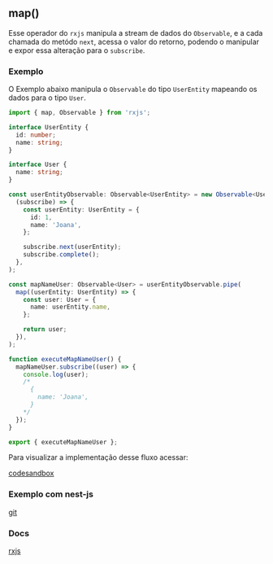 ## map()

Esse operador do `rxjs` manipula a stream de dados do `Observable`, e a cada chamada do metódo `next`,
acessa o valor do retorno, podendo o manipular e expor essa alteração para o `subscribe`.

### Exemplo

O Exemplo abaixo manipula o `Observable` do tipo `UserEntity` mapeando os dados para o tipo `User`.

```typescript
import { map, Observable } from 'rxjs';

interface UserEntity {
  id: number;
  name: string;
}

interface User {
  name: string;
}

const userEntityObservable: Observable<UserEntity> = new Observable<UserEntity>(
  (subscribe) => {
    const userEntity: UserEntity = {
      id: 1,
      name: 'Joana',
    };

    subscribe.next(userEntity);
    subscribe.complete();
  },
);

const mapNameUser: Observable<User> = userEntityObservable.pipe(
  map((userEntity: UserEntity) => {
    const user: User = {
      name: userEntity.name,
    };

    return user;
  }),
);

function executeMapNameUser() {
  mapNameUser.subscribe((user) => {
    console.log(user);
    /*
      {
        name: 'Joana',
      }
    */
  });
}

export { executeMapNameUser };
```

Para visualizar a implementação desse fluxo acessar:

[codesandbox](https://codesandbox.io/s/rxjs-examples-4hrzln?file=/src/examples/map/rxjs-map.ts)

### Exemplo com nest-js

[git](https://vbobell.github.io/nestjs-observable-example/src/user/infra/repository/memory/user/user.repository.ts)

### Docs

[rxjs](https://rxjs.dev/api/operators/map)
